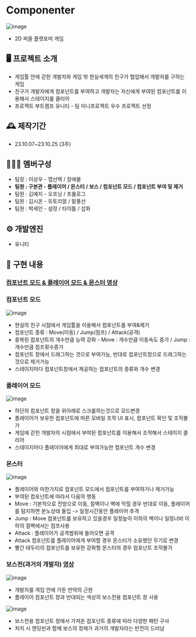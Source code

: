 # Componenter
![image](https://github.com/rnqhscjf3333/Componenter/assets/41632370/c675295e-127d-4225-8307-caf8e717bdb8)<br>
- 2D 퍼즐 플랫포머 게임

## 🖥️ 프로젝트 소개
- 게임툴 안에 갇힌 개발자와 게임 밖 현실세계의 친구가 협업해서 개발자를 구하는 게임
- 친구가 개발자에게 컴포넌트를 부여하고 개발자는 자신에게 부여된 컴포넌트를 이용해서 스테이지를 클리어
- 프로젝트 부트캠프 유니티 - 팀 미니프로젝트 우수 프로젝트 선정

## 🕰️ 제작기간
- 23.10.07~23.10.25 (3주)

## 🧑‍🤝‍🧑 멤버구성
- 팀장 : 이상우 - 맵선택 / 장애물
- **팀원 : 구본관 - 플레이어 / 몬스터 / 보스 / 컴포넌트 모드 / 컴포넌트 부여 및 제거**
- 팀원 : 김예지 - 오프닝 / 프롤로그
- 팀원 : 김시온 - 듀토리얼 / 말풍선
- 팀원 : 박세인 - 설정 / 타이틀 / 삽화

## ⚙️ 개발엔진
- 유니티

## 📌 구현 내용
### [컴포넌트 모드 & 플레이어 모드 & 몬스터 영상](https://www.youtube.com/watch?v=TIWSmZjmpVk)
### 컴포넌트 모드
![image](https://github.com/rnqhscjf3333/Componenter/assets/41632370/474d3a82-6811-405c-8fe2-04aea6b2ea1d)
- 현실의 친구 시점에서 게임툴을 이용해서 컴포넌트를 부여&제거
- 컴포넌트 종류 : Move(이동) / Jump(점프) / Attack(공격)
- 중복된 컴포넌트의 개수만큼 능력 강화 - Move : 개수만큼 이동속도 증가 / Jump : 개수만큼 점프횟수증가
- 컴포넌트 창에서 드래그하는 것으로 부여가능, 반대로 컴포넌트창으로 드래그하는것으로 제거가능
- 스테이지마다 컴포넌트창에서 제공하는 컴포넌트의 종류와 개수 변경

### 플레이어 모드
![image](https://github.com/rnqhscjf3333/Componenter/assets/41632370/6c616a92-c6c7-46a9-9615-99f38071c11a)
- 하단의 컴포넌트 창을 위아래로 스크롤하는것으로 모드변경
- 플레이어가 보유한 컴포넌트에 따른 모바일 조작 UI 표시, 컴포넌트 확인 및 조작불가
- 게임에 갇힌 개발자의 시점에서 부여된 컴포넌트를 이용해서 조작해서 스테이지 클리어
- 스테이지마다 플레이어에게 최대로 부여가능한 컴포넌트 개수 변경

### 몬스터
![image](https://github.com/rnqhscjf3333/Componenter/assets/41632370/2f094cf3-1f35-4dc3-8b3b-a80c0d5e8ac2)
- 플레이어와 마찬가지로 컴포넌트 모드에서 컴포넌트를 부여하거나 제거가능
- 부여된 컴포넌트에 따라서 다음의 행동
- Move : 기본적으로 전방으로 이동, 절벽이나 벽에 막힐 경우 반대로 이동, 플레이어를 탐지하면 분노상태 돌입 -> 일정시간동안 플레이어 추격
- Jump : Move 컴포넌트를 보유하고 있을경우 일정높이 이하의 벽이나 일정너비 이하의 절벽에서는 점프사용
- Attack : 플레이어가 공격범위에 들어오면 공격
- Attack 컴포넌트를 플레이어에게 부여할 경우 몬스터가 소유했던 무기로 변경
- 빨간 테두리의 컴포넌트를 보유한 강화형 몬스터의 경우 컴포넌트 조작불가

### 보스전(과거의 개발자) [영상](https://youtu.be/04aKGoTWfTI)
![image](https://github.com/rnqhscjf3333/Componenter/assets/41632370/c1a2726d-aee2-4ab0-9d35-fff4ee51fd06)
- 개발자를 게임 안에 가둔 만악의 근원
- 플레이어 컴포넌트 창과 반대되는 색상의 보스전용 컴포넌트 창 사용

![image](https://github.com/rnqhscjf3333/Componenter/assets/41632370/378af9c4-8661-429e-be9d-743d78735583)
- 보스전용 컴포넌트 창에서 가져온 컴포넌트 종류에 따라 다양한 패턴 구사
- 처치 시 엔딩씬과 함께 보스의 정체가 과거의 개발자라는 반전이 드러남

